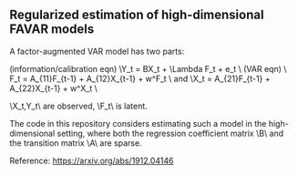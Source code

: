## Regularized estimation of high-dimensional FAVAR models

A factor-augmented VAR model has two parts: 

(information/calibration eqn) \\Y_t = BX_t + \Lambda F_t + e_t \\
(VAR eqn) \\ F_t = A_{11}F_{t-1} + A_{12}X_{t-1} + w^F_t \\ and \\X_t = A_{21}F_{t-1} + A_{22}X_{t-1} + w^X_t \\

\\X_t,Y_t\\ are observed, \\F_t\\ is latent. 

The code in this repository considers estimating such a model in the high-dimensional setting, where both the regression coefficient matrix \\B\\ and the transition matrix \\A\\ are sparse. 

Reference: https://arxiv.org/abs/1912.04146
